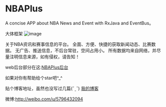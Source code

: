 # NBAPlus
A concise APP about NBA News and Event with RxJava and EventBus。

大体框架
![image](https://github.com/SilenceDut/NBAPlus/tree/master/raw/nbaplus_architecture.png)

关于NBA资讯和赛事信息的平台。 
全面、方便、快捷的获取新闻动态、比赛数据。 
无广告、推送信息，不后台常驻，空间占用小。 
所有数据均来自网络，并尽量注明信息来源，如有侵权，请告知！

web后台部分在这:[NBAPlus后台](https://github.com/SilenceDut/nbaplus-server) 

如果对你有帮助给个star吧^_^

贴个博客地址，虽然也没写过几篇(ˇˍˇ) [我的博客](http://blog.csdn.net/ls5222325)

微博:http://weibo.com/u/5796432094
